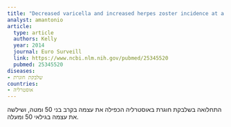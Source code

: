 ```yaml
---
title: "Decreased varicella and increased herpes zoster incidence at a sentinel medical deputising service in a setting of increasing varicella vaccine coverage in Victoria, Australia, 1998 to 2012"
analyst: amantonio
article:
  type: article
  authors: Kelly
  year: 2014
  journal: Euro Surveill
  link: https://www.ncbi.nlm.nih.gov/pubmed/25345520
  pubmed: 25345520
diseases:
- שלבקת חוגרת
countries:
- אוסטרליה
---
```


התחלואה בשלבקת חוגרת באוסטרליה הכפילה את עצמה בקרב בני 50 ומטה, ושילשה את עצמה בגילאי 50 ומעלה.
